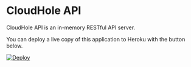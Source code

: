 # CloudHole API

CloudHole API is an in-memory RESTful API server.

You can deploy a live copy of this application to Heroku with the button below.

[![Deploy](https://www.herokucdn.com/deploy/button.png)](https://heroku.com/deploy?template=https://github.com/karnage1313/cloudhole-api)
 
